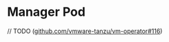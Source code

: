 # Manager Pod

// TODO ([github.com/vmware-tanzu/vm-operator#116](https://github.com/vmware-tanzu/vm-operator/issues/116))